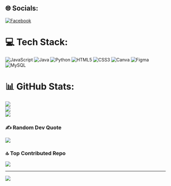 

## 🌐 Socials:
[![Facebook](https://img.shields.io/badge/Facebook-%231877F2.svg?logo=Facebook&logoColor=white)]([https://facebook.com/return.danieldavid/](https://www.facebook.com/return.danieldavid?mibextid=wwXIfr&rdid=3Ki95ICjqxK2d4uN&share_url=https%3A%2F%2Fwww.facebook.com%2Fshare%2F1BPJDsqBLq#)) 

# 💻 Tech Stack:
![JavaScript](https://img.shields.io/badge/javascript-%23323330.svg?style=for-the-badge&logo=javascript&logoColor=%23F7DF1E) ![Java](https://img.shields.io/badge/java-%23ED8B00.svg?style=for-the-badge&logo=openjdk&logoColor=white) ![Python](https://img.shields.io/badge/python-3670A0?style=for-the-badge&logo=python&logoColor=ffdd54) ![HTML5](https://img.shields.io/badge/html5-%23E34F26.svg?style=for-the-badge&logo=html5&logoColor=white) ![CSS3](https://img.shields.io/badge/css3-%231572B6.svg?style=for-the-badge&logo=css3&logoColor=white) ![Canva](https://img.shields.io/badge/Canva-%2300C4CC.svg?style=for-the-badge&logo=Canva&logoColor=white) ![Figma](https://img.shields.io/badge/figma-%23F24E1E.svg?style=for-the-badge&logo=figma&logoColor=white) ![MySQL](https://img.shields.io/badge/mysql-4479A1.svg?style=for-the-badge&logo=mysql&logoColor=white)
# 📊 GitHub Stats:
![](https://github-readme-stats.vercel.app/api?username=ddmlupase&theme=dark&hide_border=false&include_all_commits=false&count_private=false)<br/>
![](https://github-readme-streak-stats.herokuapp.com/?user=ddmlupase&theme=dark&hide_border=false)<br/>
![](https://github-readme-stats.vercel.app/api/top-langs/?username=ddmlupase&theme=dark&hide_border=false&include_all_commits=false&count_private=false&layout=compact)

### ✍️ Random Dev Quote
![](https://quotes-github-readme.vercel.app/api?type=horizontal&theme=radical)

### 🔝 Top Contributed Repo
![](https://github-contributor-stats.vercel.app/api?username=ddmlupase&limit=5&theme=dark&combine_all_yearly_contributions=true)

---
[![](https://visitcount.itsvg.in/api?id=ddmlupase&icon=0&color=0)](https://visitcount.itsvg.in)

<!-- Proudly created with GPRM ( https://gprm.itsvg.in ) -->
